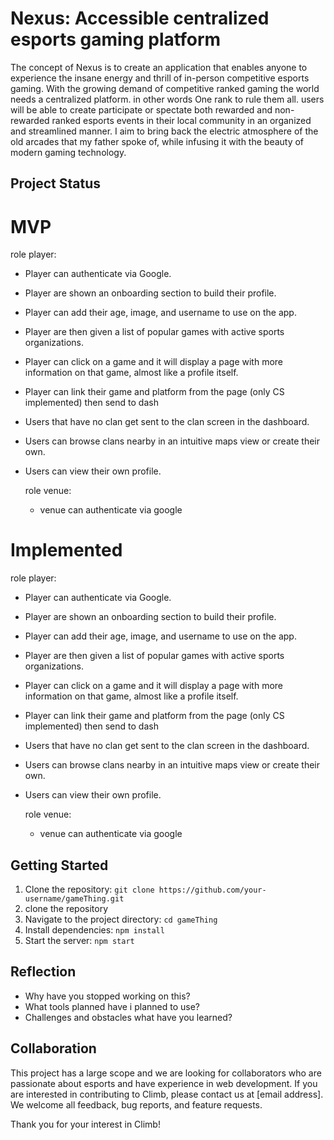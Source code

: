 # Nexus: Accessible centralized esports gaming platform

The concept of Nexus is to create an application that enables anyone to experience the insane energy and thrill of in-person competitive esports gaming. With the growing demand of competitive ranked gaming the world needs a centralized platform. in other words One rank to rule them all. users will be able to create participate or spectate both rewarded and non-rewarded ranked esports events in their local community in an organized and streamlined manner. I aim to bring back the electric atmosphere of the old arcades that my father spoke of, while infusing it with the beauty of modern gaming technology.

## Project Status

# MVP
  role player:
- Player can authenticate via Google.
- Player are shown an onboarding section to build their profile.
- Player can add their age, image, and username to use on the app.
- Player are then given a list of popular games with active sports organizations.
- Player can click on a game and it will display a page with more information on that game, almost like a profile itself.
- Player can link their game and platform from the page (only CS implemented) then send to dash
- Users that have no clan get sent to the clan screen in the dashboard.
- Users can browse clans nearby in an intuitive maps view or create their own.
- Users can view their own profile.

  role venue:
  - venue can authenticate via google
 

# Implemented
  role player:
- Player can authenticate via Google.
- Player are shown an onboarding section to build their profile.
- Player can add their age, image, and username to use on the app.
- Player are then given a list of popular games with active sports organizations.
- Player can click on a game and it will display a page with more information on that game, almost like a profile itself.
- Player can link their game and platform from the page (only CS implemented) then send to dash
- Users that have no clan get sent to the clan screen in the dashboard.
- Users can browse clans nearby in an intuitive maps view or create their own.
- Users can view their own profile.

  role venue:
  - venue can authenticate via google


## Getting Started

1. Clone the repository: `git clone https://github.com/your-username/gameThing.git`
2. clone the repository
3. Navigate to the project directory: `cd gameThing`
4. Install dependencies: `npm install`
5. Start the server: `npm start`


## Reflection
  - Why have you stopped working on this?
  - What tools planned have i planned to use?
  - Challenges and obstacles what have you learned?


## Collaboration

This project has a large scope and we are looking for collaborators who are passionate about esports and have experience in web development. If you are interested in contributing to Climb, please contact us at [email address]. We welcome all feedback, bug reports, and feature requests.

Thank you for your interest in Climb!

